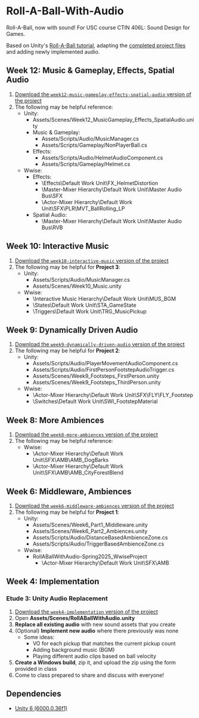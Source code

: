 # Roll-A-Ball-With-Audio

Roll-A-Ball, now with sound! For USC course CTIN 406L: Sound Design for Games.

Based on Unity's [Roll-A-Ball tutorial](https://learn.unity.com/project/roll-a-ball), adapting the [completed project files](https://assetstore.unity.com/packages/essentials/tutorial-projects/unity-learn-roll-a-ball-completed-project-files-urp-77198) and adding newly implemented audio.

## Week 12: Music & Gameplay, Effects, Spatial Audio
1. [Download the `week12-music-gameplay-effects-spatial-audio` version of the project](https://github.com/CTIN-406L-Sound-Design-for-Games/RollABallWithAudio-Spring2025/archive/refs/heads/week12-music-gameplay-effects-spatial-audio.zip)
2. The following may be helpful reference:
	- Unity:
		- Assets/Scenes/Week12_MusicGameplay_Effects_SpatialAudio.unity
		- Music & Gameplay:
		    - Assets/Scripts/Audio/MusicManager.cs
    	    - Assets/Scripts/Gameplay/NonPlayerBall.cs
    	- Effects:
		    - Assets/Scripts/Audio/HelmetAudioComponent.cs
		    - Assets/Scripts/Gameplay/Helmet.cs
	- Wwise:
		- Effects:
			- \Effects\Default Work Unit\FX_HelmetDistortion
			- \Master-Mixer Hierarchy\Default Work Unit\Master Audio Bus\SFX
			- \Actor-Mixer Hierarchy\Default Work Unit\SFX\PLR\MVT_BallRolling_LP
		- Spatial Audio:
			- \Master-Mixer Hierarchy\Default Work Unit\Master Audio Bus\RVB

## Week 10: Interactive Music
1. [Download the `week10-interactive-music` version of the project](https://github.com/CTIN-406L-Sound-Design-for-Games/RollABallWithAudio-Spring2025/archive/refs/heads/week10-interactive-music.zip)
2. The following may be helpful for **Project 3**:
	- Unity:
	    - Assets/Scripts/Audio/MusicManager.cs
	    - Assets/Scenes/Week10_Music.unity
	- Wwise:
		- \Interactive Music Hierarchy\Default Work Unit\MUS_BGM
		- \States\Default Work Unit\STA_GameState
		- \Triggers\Default Work Unit\TRG_MusicPickup

## Week 9: Dynamically Driven Audio
1. [Download the `week9-dynamically-driven-audio` version of the project](https://github.com/CTIN-406L-Sound-Design-for-Games/RollABallWithAudio-Spring2025/archive/refs/heads/week9-dynamically-driven-audio.zip)
2. The following may be helpful for **Project 2**:
	- Unity:
	    - Assets/Scripts/Audio/PlayerMovementAudioComponent.cs
	    - Assets/Scripts/Audio/FirstPersonFootstepAudioTrigger.cs
	    - Assets/Scenes/Week9_Footsteps_FirstPerson.unity
	    - Assets/Scenes/Week9_Footsteps_ThirdPerson.unity
	- Wwise:
		- \Actor-Mixer Hierarchy\Default Work Unit\SFX\FLY\FLY_Footstep
		- \Switches\Default Work Unit\SWI_FootstepMaterial

## Week 8: More Ambiences
1. [Download the `week8-more-ambiences` version of the project](https://github.com/CTIN-406L-Sound-Design-for-Games/RollABallWithAudio-Spring2025/archive/refs/heads/week8-more-ambiences.zip)
2. The following may be helpful reference:
	- Wwise:
		- \Actor-Mixer Hierarchy\Default Work Unit\SFX\AMB\AMB_DogBarks
		- \Actor-Mixer Hierarchy\Default Work Unit\SFX\AMB\AMB_CityForestBlend

## Week 6: Middleware, Ambiences
1. [Download the `week6-middleware-ambiences` version of the project](https://github.com/CTIN-406L-Sound-Design-for-Games/RollABallWithAudio-Spring2025/archive/refs/heads/week6-middleware-ambiences.zip)
2. The following may be helpful for **Project 1**:
	- Unity:
		- Assets/Scenes/Week6_Part1_Middleware.unity
		- Assets/Scenes/Week6_Part2_Ambiences.unity
		- Assets/Scripts/Audio/DistanceBasedAmbienceZone.cs
		- Assets/Scripts/Audio/TriggerBasedAmbienceZone.cs
	- Wwise:
		- RollABallWithAudio-Spring2025_WwiseProject
			- \Actor-Mixer Hierarchy\Default Work Unit\SFX\AMB

## Week 4: Implementation

### Etude 3: Unity Audio Replacement
1. [Download the `week4-implementation` version of the project](https://github.com/CTIN-406L-Sound-Design-for-Games/RollABallWithAudio-Spring2025/archive/refs/heads/week4-implementation.zip)
2. Open **Assets/Scenes/RollABallWithAudio.unity**
3. **Replace all existing audio** with new sound assets that you create
4. (Optional) **Implement new audio** where there previously was none
	- Some ideas:
		- VO for each pickup that matches the current pickup count
		- Adding background music (BGM)
		- Playing different audio clips based on ball velocity
5. **Create a Windows build**, zip it, and upload the zip using the form provided in class
6. Come to class prepared to share and discuss with everyone!

## Dependencies
- [Unity 6 (6000.0.36f1)](https://unity.com/download)
